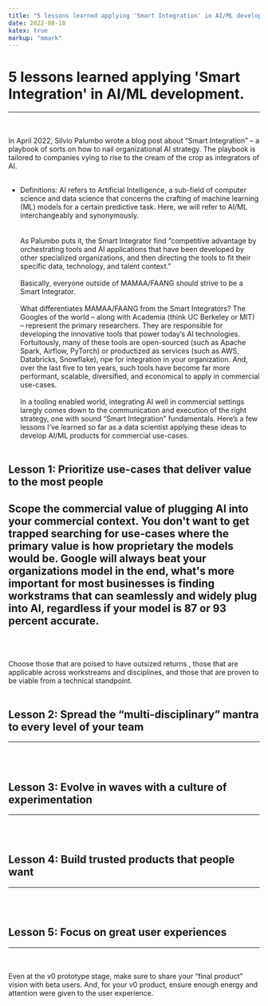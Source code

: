 ```yaml
---
title: "5 lessons learned applying 'Smart Integration' in AI/ML development."
date: 2022-08-10
katex: true
markup: "mmark"
---
```


# 5 lessons learned applying 'Smart Integration' in AI/ML development.
---


<br><br>
In April 2022, Silvio Palumbo wrote a blog post about “Smart Integration” – a playbook of sorts on how to nail organizational AI strategy. The playbook is tailored to companies vying to rise to the cream of the crop as integrators of AI. 
<br><br>
* Definitions: AI refers to Artificial Intelligence, a sub-field of computer science and data science that concerns the crafting of machine learning (ML) models for a certain predictive task. Here, we will refer to AI/ML interchangeably and synonymously.  
<br><br>
As Palumbo puts it, the Smart Integrator find “competitive advantage by orchestrating tools and AI applications that have been developed by other specialized organizations, and then directing the tools to fit their specific data, technology, and talent context.” 
<br><br>
Basically, everyone outside of MAMAA/FAANG should strive to be a Smart Integrator.
<br><br>
What differentiates MAMAA/FAANG from the Smart Integrators? The Googles of the world – along with Academia (think UC Berkeley or MIT) – represent the primary researchers. They are responsible for developing the innovative tools that power today’s AI technologies. Fortuitously, many of these tools are open-sourced (such as Apache Spark, Airflow, PyTorch) or productized as services (such as AWS, Databricks, Snowflake), ripe for integration in your organization. And, over the last five to ten years, such tools have become far more performant, scalable, diversified, and economical to apply in commercial use-cases. 
<br><br>
In a tooling enabled world, integrating AI well in commercial settings laregly comes down to the communication and execution of the right strategy, one with sound “Smart Integration” fundamentals. Here’s a few lessons I’ve learned so far as a data scientist applying these ideas to develop AI/ML products for commercial use-cases. 
<br><br>

## Lesson 1: Prioritize use-cases that deliver value to the most people

Scope the commercial value of plugging AI into your commercial context. You don't want to get trapped searching for use-cases where the primary value is  how proprietary the models would be. Google will always beat your organizations model in the end, what's more important for most businesses is finding workstrams that can seamlessly and widely plug into AI, regardless if your model is 87 or 93 percent accurate. 
---
<br><br>

Choose those that are poised to have outsized returns , those that are applicable across workstreams and disciplines, and those that are proven to be viable from a technical standpoint.
<br><br>
## Lesson 2: Spread the “multi-disciplinary” mantra to every level of your team
---
<br><br>
## Lesson 3: Evolve in waves with a culture of experimentation
---
<br><br>
## Lesson 4: Build trusted products that people want
---
<br><br>
## Lesson 5: Focus on great user experiences
---
<br><br>
Even at the v0 prototype stage, make sure to share your “final product” vision with beta users. And, for your v0 product, ensure enough energy and attention were given to the user experience.
<br><br>
